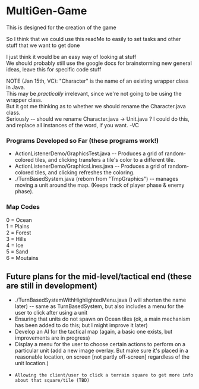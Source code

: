 # MultiGen-Game
This is designed for the creation of the game  

So I think that we could use this readMe to easily to set tasks and other stuff that we want to get done  

I just think it would be an easy way of looking at stuff  
We should probably still use the google docs for brainstorming new general ideas, leave this for specific code stuff  

NOTE (Jan 15th, VC): "Character" is the name of an existing wrapper class in Java.  
This may be *practically* irrelevant, since we're not going to be using the wrapper class.  
But it got me thinking as to whether we should rename the Character.java class.  
Seriously -- should we rename Character.java -> Unit.java ? I could do this, and replace all instances of the word, if you want. -VC  


### Programs Developed so Far (these programs work!)
*   ActionListenerDemo/GraphicsTest.java -- Produces a grid of random-colored tiles, and clicking transfers a tile's color to a different tile.
*   ActionListenerDemo/GraphicsLines.java -- Produces a grid of random-colored tiles, and clicking refreshes the coloring.
*   ./TurnBasedSystem.java (reborn from "TmpGraphics") -- manages moving a unit around the map. (Keeps track of player phase & enemy phase).

### Map Codes

0 = Ocean  
1 = Plains  
2 = Forest  
3 = Hills  
4 = Ice  
5 = Sand  
6 = Moutains  

## Future plans for the mid-level/tactical end (these are still in development)
*   ./TurnBasedSystemWithHighlightedMenu.java (I will shorten the name later) -- same as TurnBasedSystem, but also includes a menu for the user to click after using a unit
*   Ensuring that units do not spawn on Ocean tiles (ok, a main mechanism has been added to do this; but I might improve it later)
*   Develop an AI for the tactical map (again, a basic one exists, but improvements are in progress)
*   Display a menu for the user to choose certain actions to perform on a particular unit (add a new image overlay. But make sure it's placed in a reasonable location, on screen [not partly off-screen] regardless of the unit location.)
*     Allowing the client/user to click a terrain square to get more info about that square/tile (TBD)


